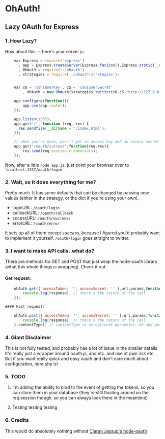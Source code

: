 # OhAuth!
## Lazy OAuth for Express

### 1. How Lazy?
How about this -- here's your server js:
```javascript
	var Express = require('express')
	  , app = Express.createServer(Express.favicon(),Express.static(__dirname))
	  , OhAuth = require('./ohauth')
	  , strategies = require('./ohauth-strategies');


	var cK = 'consumerKey', cS = 'consumerSecret'
		, ohAuth = new OhAuth(strategies.twitter(cK,cS,'http://127.0.0.1:1337'),app);

	app.configure(function(){
		app.use(app.router);	
	});

	app.listen(1337);
	app.get('/', function (req, res) {
	  res.sendfile(__dirname + '/index.html');
	});

	// when you're done, you'll get an access key and an access secret printing out here
	app.get('/oauth/success',function(req,res){
		res.send(req.session.credentials);
	});
```
Now, after a little `node app.js`, just point your browser over to `localhost:1337/oauth/login`


### 2. Wait, so it does everything for me?
Pretty much. It has some defaults that can be changed by passing new values (either in the strategy, or the dict if you're using your own).

* loginURL: `/oauth/login`
* callbackURL: `/oauth/callback`
* sucessURL: `/oauth/succecss`
* errorURL: `/oauth/error`

It sets up all of them except *success*, because I figured you'd probably want to implement it yourself. `/oauth/login` goes straight to twitter.

### 3. I want to make API calls..what do?
There are methods for GET and POST that just wrap the node-oauth library (what this whole things is wrapping). Check it out:

#### Get request:

```javascript
	ohAuth.get({ accessToken: '', accessSecret: '' },url,params,function(status,data,response){
		console.log(response); // there's the return of the call
	});

#### Post request:

	ohAuth.post({ accessToken: '', accessSecret: '' },url,params,function(status,data,response){
		console.log(response); // there's the return of the call
	},contentType); // contentType is an optional parameter..oh and params is optional too

```

### 4. Giant Disclaimer
This is not fully tested, and probably has a lot of issue in the smaller details. It's really just a wrapper around oauth.js, and etc. and use at own risk etc. But if you want really quick and easy oauth and don't care much about configuration, here she is!

### 5. TODO

1. I'm adding the ability to bind to the event of getting the tokens, so you can store them in your database (they're still floating around on the req.session though, so you can always look there in the meantime)

2. Testing testing testing 

### 6. Credits
This would do absolutely nothing without [Ciaran Jessup's node-oauth](https://github.com/ciaranj/node-oauth)